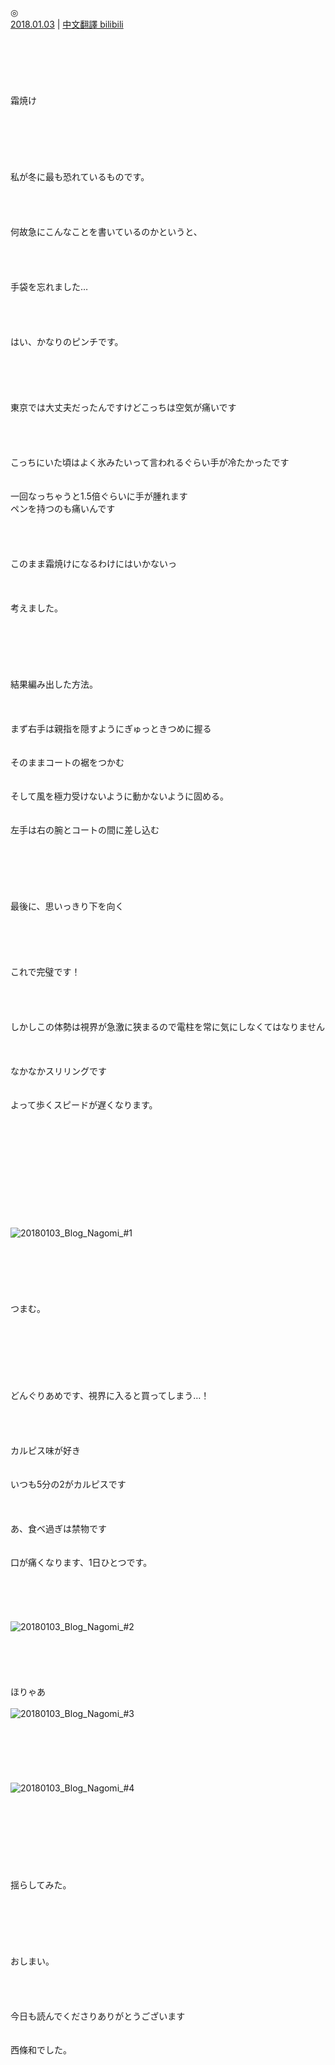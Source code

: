 ◎  
[2018.01.03](http://blog.nanabunnonijyuuni.com/s/n227/diary/detail/161?ima=1128&cd=blog) | [中文翻譯 bilibili](https://www.bilibili.com/read/cv4966331)  
<br><br><br><br><br><br>
霜焼け  
<br><br><br><br><br><br>
私が冬に最も恐れているものです。  
<br><br><br><br>
何故急にこんなことを書いているのかというと、  
<br><br><br><br>
手袋を忘れました…  
<br><br><br><br>
はい、かなりのピンチです。  
<br><br><br><br><br>
東京では大丈夫だったんですけどこっちは空気が痛いです  
<br><br><br><br>
こっちにいた頃はよく氷みたいって言われるぐらい手が冷たかったです  
<br><br>
一回なっちゃうと1.5倍ぐらいに手が腫れます  
ペンを持つのも痛いんです  
<br><br><br><br>
このまま霜焼けになるわけにはいかないっ  
<br><br><br>
考えました。  
<br><br><br><br><br><br>
結果編み出した方法。  
<br><br><br>
まず右手は親指を隠すようにぎゅっときつめに握る  
<br><br>
そのままコートの裾をつかむ  
<br><br>
そして風を極力受けないように動かないように固める。  
<br><br>
左手は右の腕とコートの間に差し込む  
<br><br><br><br><br><br>
最後に、思いっきり下を向く  
<br><br><br><br><br>
これで完璧です！  
<br><br><br><br>
しかしこの体勢は視界が急激に狭まるので電柱を常に気にしなくてはなりません  
<br><br><br>
なかなかスリリングです  
<br><br>
よって歩くスピードが遅くなります。  
<br><br><br><br><br><br><br><br><br><br><br>
![20180103_Blog_Nagomi_#1](../../../../../Album/Backup/Blog/Nagomi/Jan2018/20180103_Blog_Nagomi_%231.JPG)  
<br><br><br><br><br><br>
つまむ。  
<br><br><br><br><br><br><br>
どんぐりあめです、視界に入ると買ってしまう…！  
<br><br><br><br>
カルピス味が好き  
<br><br>
いつも5分の2がカルピスです  
<br><br><br>
あ、食べ過ぎは禁物です  
<br><br>
口が痛くなります、1日ひとつです。  
<br><br><br><br><br>
![20180103_Blog_Nagomi_#2](../../../../../Album/Backup/Blog/Nagomi/Jan2018/20180103_Blog_Nagomi_%232.JPG)  
<br><br><br><br><br>
ほりゃあ  
<br>
![20180103_Blog_Nagomi_#3](../../../../../Album/Backup/Blog/Nagomi/Jan2018/20180103_Blog_Nagomi_%233.JPG)  
<br><br><br><br><br><br>
![20180103_Blog_Nagomi_#4](../../../../../Album/Backup/Blog/Nagomi/Jan2018/20180103_Blog_Nagomi_%234.JPG)  
<br><br><br><br><br><br><br><br>
揺らしてみた。  
<br><br><br><br><br><br>
おしまい。  
<br><br><br><br>
今日も読んでくださりありがとうございます  
<br><br>
西條和でした。  
